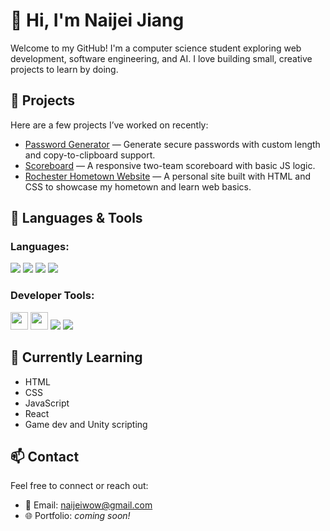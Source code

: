 # 👋 Hi, I'm Naijei Jiang

Welcome to my GitHub! I'm a computer science student exploring web development, software engineering, and AI. I love building small, creative projects to learn by doing.

## 🔭 Projects

Here are a few projects I’ve worked on recently:

- [Password Generator](https://github.com/Naijei1/Password-Generator) — Generate secure passwords with custom length and copy-to-clipboard support.
- [Scoreboard](https://github.com/Naijei1/Scoreboard) — A responsive two-team scoreboard with basic JS logic.
- [Rochester Hometown Website](https://github.com/Naijei1/Rochester-Web) — A personal site built with HTML and CSS to showcase my hometown and learn web basics.

## 🧰 Languages & Tools

### Languages:

<p align="left">
  <a href="https://developer.mozilla.org/en-US/docs/Web/HTML" target="_blank" style="text-decoration: none;">
    <img src="https://img.shields.io/badge/HTML5-E34F26?style=for-the-badge&logo=html5&logoColor=white" />
  </a>
  <a href="https://developer.mozilla.org/en-US/docs/Web/CSS" target="_blank" style="text-decoration: none;">
    <img src="https://img.shields.io/badge/CSS3-1572B6?style=for-the-badge&logo=css3&logoColor=white" />
  </a>
  <a href="https://developer.mozilla.org/en-US/docs/Web/JavaScript" target="_blank" style="text-decoration: none;">
    <img src="https://img.shields.io/badge/JavaScript-F7DF1E?style=for-the-badge&logo=javascript&logoColor=black" />
  </a>
  <a href="https://www.java.com/" target="_blank" style="text-decoration: none;">
    <img src="https://img.shields.io/badge/Java-007396?style=for-the-badge&logo=java&logoColor=white" />
  </a>
</p>

### Developer Tools:

<p align="left">
  <a href="https://code.visualstudio.com/" target="_blank" style="text-decoration: none;">
    <img src="https://custom-icon-badges.demolab.com/badge/Visual%20Studio-5C2D91.svg?&logo=visual-studio&logoColor=white" height="28px"/>
  </a>
  <a href="https://www.jetbrains.com/idea/" target="_blank" style="text-decoration: none;">
    <img src="https://img.shields.io/badge/IntelliJIDEA-000000.svg?logo=intellij-idea&logoColor=white" height="28px"/>
  </a>
  <a href="https://github.com/" target="_blank" style="text-decoration: none;">
    <img src="https://img.shields.io/badge/GitHub-181717?style=for-the-badge&logo=github&logoColor=white" />
  </a>
  <a href="https://vercel.com/" target="_blank" style="text-decoration: none;">
    <img src="https://img.shields.io/badge/Vercel-000000?style=for-the-badge&logo=vercel&logoColor=white" />
  </a>
</p>




## 🌱 Currently Learning

- HTML
- CSS
- JavaScript
- React
- Game dev and Unity scripting

## 📫 Contact

Feel free to connect or reach out:

- 📧 Email: [naijeiwow@gmail.com](mailto:naijeiwow@gmail.com)
- 🌐 Portfolio: *coming soon!*
